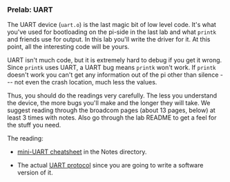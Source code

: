 ### Prelab: UART

The UART device (`uart.o`) is the last magic bit of low level code.
It's what you've used for bootloading on the pi-side in the last lab and
what `printk` and friends use for output.  In this lab you'll write the
driver for it.  At this point, all the interesting code will be yours.

UART isn't much code, but it is extremely hard to debug if you get it
wrong.  Since `printk` uses UART, a UART bug means `printk` won't work.
If `printk` doesn't work you can't get any information out of the pi
other than silence --- not even the crash location, much less the values.

Thus, you should do the readings very carefully.  The less you understand
the device, the more bugs you'll make and the longer they will take. We
suggest reading through the broadcom pages (about 13 pages, below)
at least 3 times with notes.    Also go through the lab README to get a feel
for the stuff you need.

The reading:
  - [mini-UART cheatsheet](../../notes/devices/miniUART.md)
    in the Notes directory.

  - The actual [UART protocol](https://en.wikipedia.org/wiki/Universal_asynchronous_receiver-transmitter) since you are going to write a software version of it.
